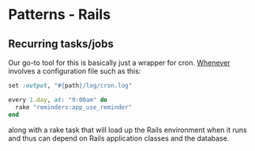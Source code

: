# Patterns - Rails

## Recurring tasks/jobs

Our go-to tool for this is basically just a wrapper for cron.
[Whenever](https://github.com/javan/whenever) involves a configuration file
such as this:

```ruby
set :output, "#{path}/log/cron.log"

every 1.day, at: "9:00am" do
  rake "reminders:app_use_reminder"
end
```

along with a rake task that will load up the Rails environment when it runs and
thus can depend on Rails application classes and the database.
